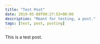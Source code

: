 ```yaml
---
title: "Test Post"
date: 2019-05-08T00:27:53+08:00
description: "Meant for testing, a post."
tags: [test, post, posting]
---
```


This is a test post.